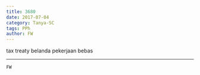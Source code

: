 ```yaml
---
title: 3680
date: 2017-07-04
category: Tanya-SC
tags: PPh
author: FW
---
```


tax treaty belanda pekerjaan bebas

---



`FW`

